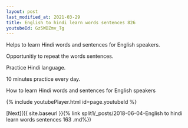 ```yaml
---
layout: post
last_modified_at: 2021-03-29
title: English to hindi learn words sentences 826 
youtubeId: Gz5WDZmv_Tg
---
```

 
 
Helps to learn Hindi words and sentences for English speakers.

Opportunitiy to repeat the words sentences. 

Practice Hindi language. 
 
10 minutes practice every day. 
 
How to learn Hindi words and sentences for English speakers 
 
{% include youtubePlayer.html id=page.youtubeId %}
 
 
[Next]({{ site.baseurl }}{% link  split1/_posts/2018-06-04-English to hindi learn words sentences 163 .md%})
 
